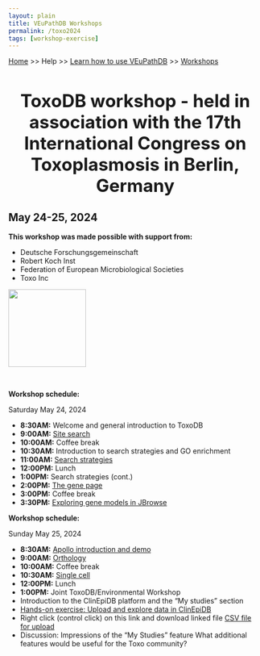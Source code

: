 ```yaml
---
layout: plain
title: VEuPathDB Workshops
permalink: /toxo2024
tags: [workshop-exercise]
---
```

<style>
  h1 {
    font-size: 2.5em;
  }
  div.contents {
    margin-left: 1em;
    margin-bottom: 3em;
  }
  
  div.workshop {
    margin: 2em 1em;
  }

details summary, details ul {
  margin-top: 1em;
}
details summary {
  font-size: 150%;
  color: #069;
}
details p, details table {
  margin-left: 2em;
}
details table {
  margin-right: 6em;
}

table {
  margin-top: 1em;
  border-collapse: collapse;
}
/*
table, th, td {
  border: 1px solid black;
  padding: 0.5em;
}
*/
tr.break td {
  background-color: #DCDCDC;
}

table.hor-minimalist-a {
  text-align: left;
}
table.hor-minimalist-a th {
  font-size: 110%;
  font-weight: 400;
  color: #039;
  border-top: 0;
  border-bottom: 2px solid #6678b1;
  padding: 0.5em;
  text-align: left;
}
table.hor-minimalist-a tr {
  border-bottom: 1px solid #ddd;
}
table.hor-minimalist-a tr:hover td {
  color: #039; 
}
table.hor-minimalist-a tr.other td {
  background-color: #fafafa;         
}
table.hor-minimalist-a tbody {
  display: table-row-group;
  vertical-align: middle;
  border-color: inherit;
}
table.hor-minimalist-a td {
  color: #669; 
  padding: 0.5em 0.5em 0.5em;
  vertical-align: middle;
}
table.hor-minimalist-a tfoot {
  font-size: 90%;
}
table.hor-minimalist-a tfoot tr {
  border:0;
}
th.time {
  width: 20%;
}
th.event {
  width: 40%;
}
th.author {
  width: 20%;
}
th.recording {
  width: 20%;
}
div.centered-title {
    border: 1px solid black;
    border-radius: 1em;
    text-align: left;
    margin-left: 8em;
    margin-right: 8em;
    background: #F8F8F8;
    padding-left: 3em;
    padding-right: 3em;
}
div.instructor-table {
       text-align : left;
       padding-left: 5px;
       padding-right: 5px;
       padding-top: 5px;
       padding-bottom: 5px;
}

div.photowrapper {
  display: grid;
  grid-template-columns: repeat(3, 1fr);
  gap: 3.5em;
  grid-auto-rows: minmax(100px, auto);
  align-items: end;
  font-size: 110%;
}
.photowrapper img {
  padding-bottom: 1em;
  width: 15em;
}

div.logowrapper {
  display: grid;
  grid-template-columns: repeat(3, 1fr);
  gap: 4.5em;
  grid-auto-rows: minmax(75px, auto);
  align-items: end;
  font-size: 110%;
}
.logowrapper img {
  padding-bottom: 2em;
  width: 10em;
}
</style>

<p><a href="/">Home</a> >> Help >> 
   <a href="/a/app/static-content/landing.html">Learn how to use VEuPathDB</a> >> 
   <a href="/a/app/static-content/workshops.html">Workshops</a></p>

<center><h1>ToxoDB workshop - held in association with the 17th International Congress on Toxoplasmosis in Berlin, Germany</h1></center>
<h2>May 24-25, 2024</h2>
<p><b>This workshop was made possible with support from:</b></p>
<ul>
<li>Deutsche Forschungsgemeinschaft</li>
<li>Robert Koch Inst</li>
<li>Federation of European Microbiological Societies</li>
<li>Toxo Inc</li>
</ul>
<div class="logowrapper">
    <div><img src="{{'/documents/2024athens/Exercises_and_documents/BWF_logo.png' | absolute_url}}" /></div><!--
    <div><img src="{{'/documents/2024athens/Exercises_and_documents/BRC_Logo_v8.png' | absolute_url}}" /></div>-->
  </div>

<p><b>Workshop schedule:</b></p>
<p>Saturday May 24, 2024</p>
<ul>
<li><b>8:30AM:</b> Welcome and general introduction to ToxoDB</li>
<li><b>9:00AM:</b> <a target="_blank" href="{{'/documents/2024toxo/SiteSearch_toxo2024.pdf' | absolute_url}}" >Site search</a></li>
<li><b>10:00AM:</b> Coffee break</li>
<li><b>10:30AM:</b> Introduction to search strategies and GO enrichment</li>
<li><b>11:00AM:</b> <a target="_blank" href="{{'/documents/2024toxo/Strategies_toxo2024.pdf' | absolute_url}}" >Search strategies</a></li>
<li><b>12:00PM:</b> Lunch</li>
<li><b>1:00PM:</b> Search strategies (cont.)</li>
<li><b>2:00PM:</b> <a target="_blank" href="{{'/documents/2024toxo/Gene_Page_toxo2024.pdf' | absolute_url}}" >The gene page</a></li>
<li><b>3:00PM:</b> Coffee break</li>
<li><b>3:30PM:</b> <a target="_blank" href="{{'/documents/2024toxo/Exploring_gene_models_in_JBrowse_toxo2024.pdf' | absolute_url}}" >Exploring gene models in JBrowse</a></li>
</ul>

<p><b>Workshop schedule:</b></p>
<p>Sunday May 25, 2024</p>
<ul>
<li><b>8:30AM:</b> <a target="_blank" href="{{'/documents/2024toxo/Apollo_optional_exercise_toxo2024.pdf' | absolute_url}}" >Apollo introduction and demo</a></li>
<li><b>9:00AM:</b> <a target="_blank" href="{{'/documents/2024toxo/Orthology_and_Ontology_toxo2024.pdf' | absolute_url}}" >Orthology</a></li>
<li><b>10:00AM:</b> Coffee break</li>
<li><b>10:30AM:</b> <a target="_blank" href="{{'/documents/2024toxo/scRNAseq_Toxo24.pdf' | absolute_url}}" >Single cell</a></li>
<li><b>12:00PM:</b> Lunch</li>
<li><b>1:00PM:</b> Joint ToxoDB/Environmental Workshop</li>
<li>Introduction to the ClinEpiDB platform and the “My studies” section</li>
<li><a target="_blank" href="{{'/documents/2024toxo/Toxo_env2024.pdf' | absolute_url}}" >Hands-on exercise: Upload and explore data in ClinEpiDB</a></li>
<li>Right click (control click) on this link and download linked file <a target="_blank" href="{{'/documents/2024toxo/toxo_genotyped_animal.csv' | absolute_url}}" >CSV file for upload</a></li>
<li>Discussion: Impressions of the “My Studies” feature What additional features would be useful for the Toxo community?</li>
</ul>
